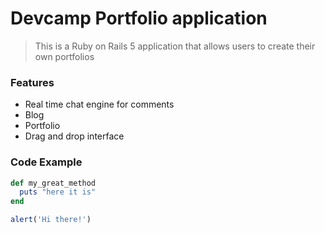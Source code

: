 # Devcamp Portfolio application

> This is a Ruby on Rails 5 application that allows users to create their own portfolios


### Features

- Real time chat engine for comments
- Blog
- Portfolio
- Drag and drop interface



### Code Example


```ruby
def my_great_method
  puts "here it is"
end
```


```javascript
alert('Hi there!')
```

